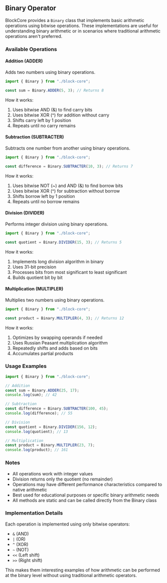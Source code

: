 ## Binary Operator

BlockCore provides a `Binary` class that implements basic arithmetic operations using bitwise operations. These implementations are useful for understanding binary arithmetic or in scenarios where traditional arithmetic operations aren't preferred.

### Available Operations

#### Addition (ADDER)

Adds two numbers using binary operations.

```typescript
import { Binary } from "./block-core";

const sum = Binary.ADDER(5, 3); // Returns 8
```

How it works:

1. Uses bitwise AND (&) to find carry bits
2. Uses bitwise XOR (^) for addition without carry
3. Shifts carry left by 1 position
4. Repeats until no carry remains

#### Subtraction (SUBTRACTER)

Subtracts one number from another using binary operations.

```typescript
import { Binary } from "./block-core";

const difference = Binary.SUBTRACTER(10, 3); // Returns 7
```

How it works:

1. Uses bitwise NOT (~) and AND (&) to find borrow bits
2. Uses bitwise XOR (^) for subtraction without borrow
3. Shifts borrow left by 1 position
4. Repeats until no borrow remains

#### Division (DIVIDER)

Performs integer division using binary operations.

```typescript
import { Binary } from "./block-core";

const quotient = Binary.DIVIDER(15, 3); // Returns 5
```

How it works:

1. Implements long division algorithm in binary
2. Uses 31-bit precision
3. Processes bits from most significant to least significant
4. Builds quotient bit by bit

#### Multiplication (MULTIPLER)

Multiplies two numbers using binary operations.

```typescript
import { Binary } from "./block-core";

const product = Binary.MULTIPLER(4, 3); // Returns 12
```

How it works:

1. Optimizes by swapping operands if needed
2. Uses Russian Peasant multiplication algorithm
3. Repeatedly shifts and adds based on bits
4. Accumulates partial products

### Usage Examples

```typescript
import { Binary } from "./block-core";

// Addition
const sum = Binary.ADDER(25, 17);
console.log(sum); // 42

// Subtraction
const difference = Binary.SUBTRACTER(100, 45);
console.log(difference); // 55

// Division
const quotient = Binary.DIVIDER(156, 12);
console.log(quotient); // 13

// Multiplication
const product = Binary.MULTIPLER(23, 7);
console.log(product); // 161
```

### Notes

- All operations work with integer values
- Division returns only the quotient (no remainder)
- Operations may have different performance characteristics compared to native arithmetic
- Best used for educational purposes or specific binary arithmetic needs
- All methods are static and can be called directly from the Binary class

### Implementation Details

Each operation is implemented using only bitwise operators:

- `&` (AND)
- `|` (OR)
- `^` (XOR)
- `~` (NOT)
- `<<` (Left shift)
- `>>` (Right shift)

This makes them interesting examples of how arithmetic can be performed at the binary level without using traditional arithmetic operators.
